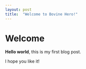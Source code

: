 ```yaml
---
layout: post
title:  "Welcome to Bovine Hero!"
---
```


# Welcome

**Hello world**, this is my first blog post.

I hope you like it!